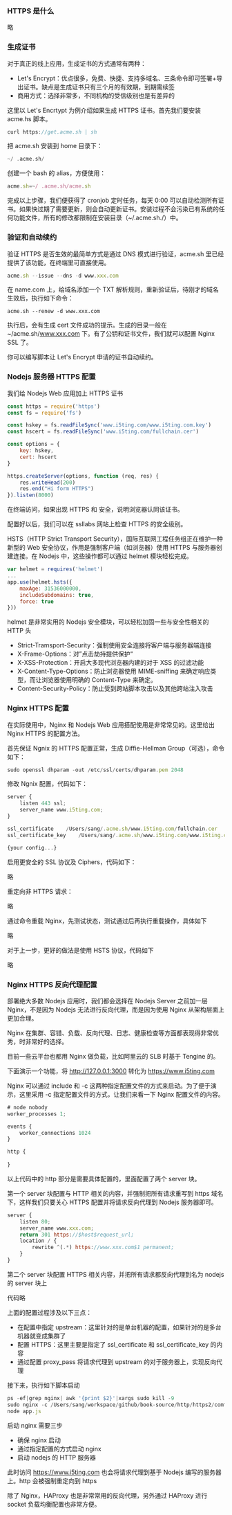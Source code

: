 ### HTTPS 是什么

略

### 生成证书

对于真正的线上应用，生成证书的方式通常有两种：

- Let's Encrypt：优点很多，免费、快捷、支持多域名、三条命令即可签署+导出证书。缺点是生成证书只有三个月的有效期，到期需续签
- 商用方式：选择非常多，不同机构的受信级别也是有差异的

这里以 Let's Encrtypt 为例介绍如果生成 HTTPS 证书。首先我们要安装 acme.hs 脚本。

```javascript
curl https://get.acme.sh | sh
```

把 acme.sh 安装到 home 目录下：

```c
~/ .acme.sh/
```

创建一个 bash 的 alias，方便使用：

```javascript
acme.sh=~/ .acme.sh/acme.sh
```

完成以上步骤，我们便获得了 cronjob 定时任务，每天 0:00 可以自动检测所有证书。如果快过期了需要更新，则会自动更新证书。安装过程不会污染已有系统的任何功能文件，所有的修改都限制在安装目录（~/.acme.sh./）中。

### 验证和自动续约

验证 HTTPS 是否生效的最简单方式是通过 DNS 模式进行验证，acme.sh 里已经提供了该功能，在终端里可直接使用。

```javascript
acme.sh --issue --dns -d www.xxx.com
```

在 name.com 上，给域名添加一个 TXT 解析规则，重新验证后，待刚才的域名生效后，执行如下命令：

```
acme.sh --renew -d www.xxx.com
```

执行后，会有生成 cert 文件成功的提示。生成的目录一般在 ~/acme.sh/www.xxx.com 下。有了公钥和证书文件，我们就可以配置 Nginx SSL 了。

你可以编写脚本让 Let's Encrypt 申请的证书自动续约。

### Nodejs 服务器 HTTPS 配置

我们给 Nodejs Web 应用加上 HTTPS 证书

```javascript
const https = require('https')
const fs = require('fs')

const hskey = fs.readFileSync('www.i5ting.com/www.i5ting.com.key')
const hscert = fs.readFileSync('www.i5ting.com/fullchain.cer')

const options = {
    key: hskey,
    cert: hscert
}

https.createServer(options, function (req, res) {
    res.writeHead(200)
    res.end("Hi form HTTPS")
}).listen(8000)
```

在终端访问，如果出现 HTTPS 和 安全，说明浏览器认同该证书。

配置好以后，我们可以在 ssllabs 网站上检查 HTTPS 的安全级别。

HSTS（HTTP Strict Transport Security），国际互联网工程任务组正在维护一种新型的 Web 安全协议，作用是强制客户端（如浏览器）使用 HTTPS 与服务器创建连接。在 Nodejs 中，这些操作都可以通过 helmet 模块轻松完成。

```javascript
var helmet = requires('helmet')
...
app.use(helmet.hsts({
    maxAge: 31536000000,
    includeSubdomains: true,
    force: true
}))
```

helmet 是非常实用的 Nodejs 安全模块，可以轻松加固一些与安全性相关的 HTTP 头

- Strict-Tramsport-Security：强制使用安全连接将客户端与服务器端连接
- X-Frame-Options：对”点击劫持提供保护“
- X-XSS-Protection：开启大多现代浏览器内建的对于 XSS 的过滤功能
- X-Content-Type-Options：防止浏览器使用 MIME-sniffing 来确定响应类型，而让浏览器使用明确的 Content-Type 来确定。
- Content-Security-Policy：防止受到跨站脚本攻击以及其他跨站注入攻击

### Nginx HTTPS 配置

在实际使用中，Nginx 和 Nodejs Web 应用搭配使用是非常常见的。这里给出 Nginx HTTPS 的配置方法。

首先保证 Ngnix 的 HTTPS 配置正常，生成 Diffie-Hellman Group（可选），命令如下：

```javascript
sudo openssl dhparam -out /etc/ssl/certs/dhparam.pem 2048
```

修改 Ngnix 配置，代码如下：

```javascript
server {
    listen 443 ssl;
    server_name www.i5ting.com;
}

ssl_certificate    /Users/sang/.acme.sh/www.i5ting.com/fullchain.cer
ssl_certificate_key    /Users/sang/.acme.sh/www.i5ting.com/www.i5ting.com.key

{your config...}
```

启用更安全的 SSL 协议及 Ciphers，代码如下：

略

重定向非 HTTPS 请求：

略

通过命令重载 Nginx，先测试状态，测试通过后再执行重载操作，具体如下

略

对于上一步，更好的做法是使用 HSTS 协议，代码如下

略

### Nginx HTTPS 反向代理配置

部署绝大多数 Nodejs 应用时，我们都会选择在 Nodejs Server 之前加一层 Nginx，不是因为 Nodejs 无法进行反向代理，而是因为使用 Nginx 从架构层面上更加合理。

Nginx 在集群、容错、负载、反向代理、日志、健康检查等方面都表现得非常优秀，时非常好的选择。

目前一些云平台也都用 Nginx 做负载，比如阿里云的 SLB 时基于 Tengine 的。

下面演示一个功能，将 http://127.0.0.1:3000 转化为 https://www.i5ting.com

Nginx 可以通过 include 和 -c 这两种指定配置文件的方式来启动。为了便于演示，这里采用 -c 指定配置文件的方式，让我们来看一下 Nginx 配置文件的内容。

```javascript
# node nobody
worker_processes 1;

events {
    worker_connections 1024
}

http {
    
}
```

以上代码中的 http 部分是需要具体配置的，里面配置了两个 server 块。

第一个 server 块配置与 HTTP 相关的内容，并强制把所有请求重写到 https 域名下，这样我们只要关心 HTTPS 配置并将请求反向代理到 Nodejs 服务器即可。

```javascript
server {
    listen 80;
    server_name www.xxx.com;
    return 301 https://$host$request_url;
    location / {
        rewrite ^(.*) https://www.xxx.com$1 permanent;
    }
}
```

第二个 server 块配置 HTTPS 相关内容，并把所有请求都反向代理到名为 nodejs 的 server 块上

代码略

上面的配置过程涉及以下三点：

- 在配置中指定 upstream：这里针对的是单台机器的配置，如果针对的是多台机器就变成集群了
- 配置 HTTPS：这里主要是指定了 ssl_certificate 和 ssl_certificate_key 的内容
- 通过配置 proxy_pass 将请求代理到 upstream 的对于服务器上，实现反向代理

接下来，执行如下脚本启动

```javascript
ps -ef|grep nginx| awk '{print $2}'|xargs sudo kill -9
sudo nginx -c /Users/sang/workspace/github/book-source/http/https2/comf.nginx-proxy.conf
node app.js
```

启动 nginx 需要三步

- 确保 nginx 启动
- 通过指定配置的方式启动 nginx
- 启动 nodejs 的 HTTP 服务器

此时访问 https://www.i5ting.com 也会将请求代理到基于 Nodejs 编写的服务器上。http 会被强制重定向到 https

除了 Nginx，HAProxy 也是非常常用的反向代理，另外通过 HAProxy 进行 socket 负载均衡配置也非常方便。